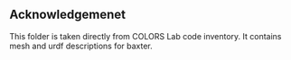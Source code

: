  ## Acknowledgemenet
 
 This folder is taken directly from COLORS Lab code inventory. It contains mesh and urdf descriptions for baxter.

